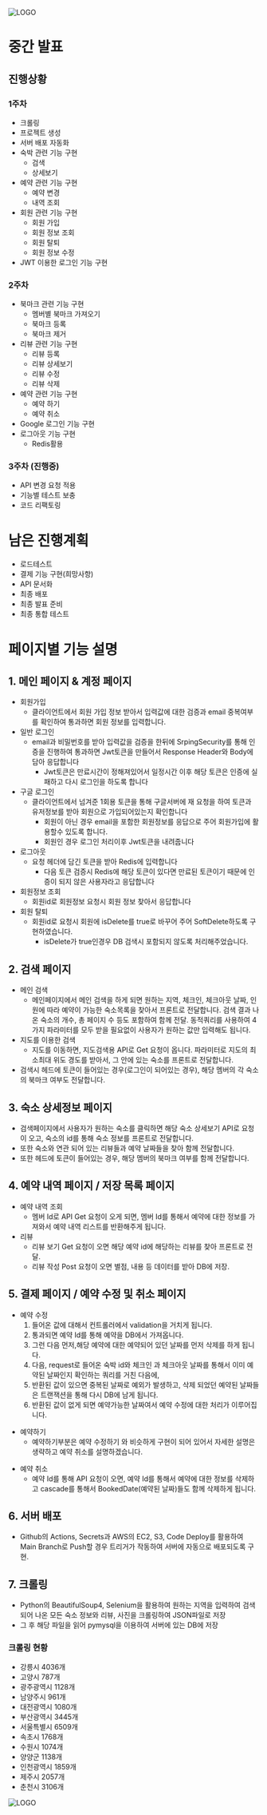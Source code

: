 ![LOGO](img/logo.png)
# 중간 발표

## 진행상황

### 1주차

- 크롤링
- 프로젝트 생성
- 서버 배포 자동화
- 숙박 관련 기능 구현
    - 검색
    - 상세보기
- 예약 관련 기능 구현
    - 예약 변경
    - 내역 조회
- 회원 관련 기능 구현
    - 회원 가입
    - 회원 정보 조회
    - 회원 탈퇴
    - 회원 정보 수정
- JWT 이용한 로그인 기능 구현

### 2주차

- 북마크 관련 기능 구현
    - 멤버별 북마크 가져오기
    - 북마크 등록
    - 북마크 제거
- 리뷰 관련 기능 구현
    - 리뷰 등록
    - 리뷰 상세보기
    - 리뷰 수정
    - 리뷰 삭제
- 예약 관련 기능 구현
    - 예약 하기
    - 예약 취소
- Google 로그인 기능 구현
- 로그아웃 기능 구현
    - Redis활용

### 3주차 (진행중)

- API 변경 요청 적용
- 기능별 테스트 보충
- 코드 리팩토링

# 남은 진행계획

- 로드테스트
- 결제 기능 구현(희망사항)
- API 문서화
- 최종 배포
- 최종 발표 준비
- 최종 통합 테스트

# 페이지별 기능 설명

## **1. 메인 페이지 & 계정 페이지**

- 회원가입
  - 클라이언트에서 회원 가입 정보 받아서 입력값에 대한 검증과 email 중복여부를 확인하여 통과하면 회원 정보를 입력합니다.
- 일반 로그인
  - email과 비밀번호를 받아 입력값을 검증을 한뒤에  SrpingSecurity를 통해 인증을 진행하여 통과하면  Jwt토큰을 만들어서 Response Header와 Body에 담아 응답합니다
    - Jwt토큰은 만료시간이 정해져있어서 일정시간 이후 해당 토큰은 인증에 실패하고 다시 로그인을 하도록 합니다
- 구글 로그인
  - 클라이언트에서 넘겨준 1회용 토큰을 통해 구글서버에 재 요청을 하여 토큰과 유저정보를 받아 회원으로 가입되어있는지 확인합니다
    - 회원이 아닌 경우 email을 포함한 회원정보를 응답으로 주어 회원가입에 활용할수 있도록 합니다.
    - 회원인 경우 로그인 처리이후 Jwt토큰을 내려줍니다
- 로그아웃
  - 요청 헤더에 담긴 토큰을 받아 Redis에 입력합니다
    - 다음 토큰 검증시 Redis에 해당 토큰이 있다면 만료된 토큰이기 때문에 인증이 되지 않은 사용자라고 응답합니다
- 회원정보 조회
  - 회원id로 회원정보 요청시 회원 정보 찾아서 응답합니다
- 회원 탈퇴
  - 회원id로 요청시 회원에 isDelete를 true로 바꾸어 주어 SoftDelete하도록 구현하였습니다.
    - isDelete가 true인경우 DB 검색시 포함되지 않도록 처리해주었습니다.
  
## **2. 검색 페이지**
- 메인 검색
  - 메인페이지에서 메인 검색을 하게 되면 원하는 지역, 체크인, 체크아웃 날짜, 인원에 따라 예약이 가능한 숙소목록을 찾아서 프론트로 전달합니다. 검색 결과 나온 숙소의 개수, 총 페이지 수 등도 포함하여 함께 전달. 동적쿼리를 사용하여 4가지 파라미터를 모두 받을 필요없이 사용자가 원하는 값만 입력해도 됩니다.
- 지도를 이용한 검색
  - 지도를 이동하면, 지도검색용 API로 Get 요청이 옵니다. 파라미터로 지도의 최소최대 위도 경도를 받아서, 그 안에 있는 숙소를 프론트로 전달합니다.
- 검색시 헤드에 토큰이 들어있는 경우(로그인이 되어있는 경우), 해당 멤버의 각 숙소의 북마크 여부도 전달합니다.

## **3. 숙소 상세정보 페이지**

- 검색페이지에서 사용자가 원하는 숙소를 클릭하면 해당 숙소 상세보기 API로 요청이 오고, 숙소의 id를 통해 숙소 정보를 프론트로 전달합니다.
- 또한 숙소와 연관 되어 있는 리뷰들과 예약 날짜들을 찾아 함께 전달합니다.
- 또한 헤드에 토큰이 들어있는 경우, 해당 멤버의 북마크 여부를 함께 전달합니다.

## 4. 예약 내역 페이지 / 저장 목록 페이지
- 예약 내역 조회
  - 멤버 Id로 API Get 요청이 오게 되면, 멤버 Id를 통해서 예약에 대한 정보를 가져와서 예약 내역 리스트를 반환해주게 됩니다.
- 리뷰
  - 리뷰 보기 Get 요청이 오면 해당 예약 id에 해당하는 리뷰를 찾아 프론트로 전달.
  - 리뷰 작성 Post 요청이 오면 별점, 내용 등 데이터를 받아 DB에 저장.
## 5. 결제 페이지 / 예약 수정 및 취소 페이지
- 예약 수정
  1. 들어온 값에 대해서 컨트롤러에서 validation을 거치게 됩니다.
  2. 통과되면 예약 Id를 통해 예약을 DB에서 가져옵니다.
  3. 그런 다음 먼저,해당 예약에 대한 예약되어 있던 날짜를 먼저 삭제를 하게 됩니다.
  4. 다음, request로 들어온 숙박 id와 체크인 과 체크아웃 날짜를 통해서 이미 예약된 날짜인지 확인하는 쿼리를 거친 다음에,
  5. 반환된 값이 있으면 중복된 날짜로 예외가 발생하고, 삭제 되었던 예약된 날짜들은 트랜잭션을 통해 다시 DB에 남게 됩니다.
  6. 반환된 값이 없게 되면 예약가능한 날짜여서 예약 수정에 대한 처리가 이루어집니다.
* 예약하기
  * 예약하기부분은 예약 수정하기 와 비슷하게 구현이 되어 있어서 자세한 설명은 생략하고 예약 취소를 설명하겠습니다.
- 예약 취소
  * 예약 Id를 통해 API 요청이 오면, 예약 Id를 통해서 예약에 대한 정보를 삭제하고 cascade를 통해서 BookedDate(예약된 날짜)들도 함께 삭제하게 됩니다.
  
## 6. **서버 배포**

- Github의 Actions, Secrets과 AWS의 EC2, S3, Code Deploy를 활용하여 Main Branch로 Push할 경우 트리거가 작동하여 서버에 자동으로 배포되도록 구현.

## 7. **크롤링**

- Python의 BeautifulSoup4, Selenium을 활용하여 원하는 지역을 입력하여 검색되어 나온 모든 숙소 정보와 리뷰, 사진을 크롤링하여 JSON파일로 저장
- 그 후 해당 파일을 읽어 pymysql을 이용하여 서버에 있는 DB에 저장

### 크롤링 현황

- 강릉시 4036개
- 고양시 787개
- 광주광역시 1128개
- 남양주시 961개
- 대전광역시 1080개
- 부산광역시 3445개
- 서울특별시 6509개
- 속초시 1768개
- 수원시 1074개
- 양양군 1138개
- 인천광역시 1859개
- 제주시 2057개
- 춘천시 3106개

![LOGO](img/logo.png)